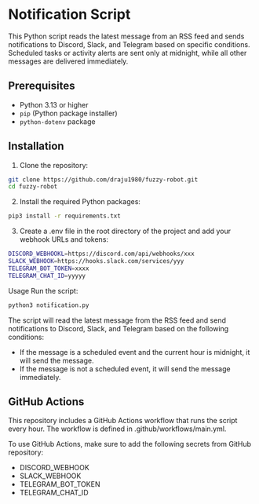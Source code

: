 # Notification Script

This Python script reads the latest message from an RSS feed and sends notifications to Discord, Slack, and Telegram based on specific conditions. Scheduled tasks or activity alerts are sent only at midnight, while all other messages are delivered immediately.

## Prerequisites

- Python 3.13 or higher
- `pip` (Python package installer)
- `python-dotenv` package

## Installation

1. Clone the repository:
```sh
git clone https://github.com/draju1980/fuzzy-robot.git
cd fuzzy-robot
```

2. Install the required Python packages:
```sh
pip3 install -r requirements.txt
```

3. Create a .env file in the root directory of the project and add your webhook URLs and tokens:
```sh
DISCORD_WEBHOOKL=https://discord.com/api/webhooks/xxx
SLACK_WEBHOOK=https://hooks.slack.com/services/yyy
TELEGRAM_BOT_TOKEN=xxxx
TELEGRAM_CHAT_ID=yyyyy
```

Usage
Run the script:
```sh
python3 notification.py 
```

The script will read the latest message from the RSS feed and send notifications to Discord, Slack, and Telegram based on the following conditions:

*   If the message is a scheduled event and the current hour is midnight, it will send the message.
*   If the message is not a scheduled event, it will send the message immediately.

## GitHub Actions
This repository includes a GitHub Actions workflow that runs the script every hour. The workflow is defined in .github/workflows/main.yml.

To use GitHub Actions, make sure to add the following secrets from GitHub repository:

*   DISCORD_WEBHOOK
*   SLACK_WEBHOOK
*   TELEGRAM_BOT_TOKEN
*   TELEGRAM_CHAT_ID
